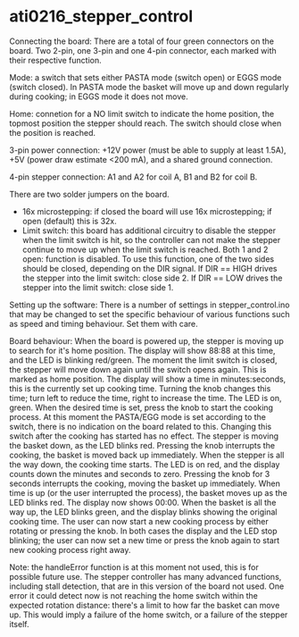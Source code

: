 # ati0216_stepper_control

Connecting the board:
There are a total of four green connectors on the board. Two 2-pin, one 3-pin and one 4-pin connector, each marked with their respective function.

Mode: a switch that sets either PASTA mode (switch open) or EGGS mode (switch closed). In PASTA mode the basket will move up and down regularly during cooking; in EGGS mode it does not move.

Home: connetion for a NO limit switch to indicate the home position, the topmost position the stepper should reach. The switch should close when the position is reached.

3-pin power connection: +12V power (must be able to supply at least 1.5A), +5V (power draw estimate <200 mA), and a shared ground connection.

4-pin stepper connection: A1 and A2 for coil A, B1 and B2 for coil B.

There are two solder jumpers on the board.
- 16x microstepping: if closed the board will use 16x microstepping; if open (default) this is 32x.
- Limit switch: this board has additional circuitry to disable the stepper when the limit switch is hit, so the controller can not make the stepper continue to move up when the limit switch is reached.
Both 1 and 2 open: function is disabled.
To use this function, one of the two sides should be closed, depending on the DIR signal.
If DIR == HIGH drives the stepper into the limit switch: close side 2.
If DIR == LOW drives the stepper into the limit switch: close side 1.


Setting up the software:
There is a number of settings in stepper_control.ino that may be changed to set the specific behaviour of various functions such as speed and timing behaviour. Set them with care.


Board behaviour:
When the board is powered up, the stepper is moving up to search for it's home position. The display will show 88:88 at this time, and the LED is blinking red/green.
The moment the limit switch is closed, the stepper will move down again until the switch opens again. This is marked as home position. The display will show a time in minutes:seconds, this is the currently set up cooking time.
Turning the knob changes this time; turn left to reduce the time, right to increase the time. The LED is on, green.
When the desired time is set, press the knob to start the cooking process. At this moment the PASTA/EGG mode is set according to the switch, there is no indication on the board related to this. Changing this switch after the cooking has started has no effect.
The stepper is moving the basket down, as the LED blinks red. Pressing the knob interrupts the cooking, the basket is moved back up immediately.
When the stepper is all the way down, the cooking time starts. The LED is on red, and the display counts down the minutes and seconds to zero. Pressing the knob for 3 seconds interrupts the cooking, moving the basket up immediately.
When time is up (or the user interrupted the process), the basket moves up as the LED blinks red. The display now shows 00:00.
When the basket is all the way up, the LED blinks green, and the display blinks showing the original cooking time.
The user can now start a new cooking process by either rotating or pressing the knob. In both cases the display and the LED stop blinking; the user can now set a new time or press the knob again to start new cooking process right away.


Note: the handleError function is at this moment not used, this is for possible future use. The stepper controller has many advanced functions, including stall detection, that are in this version of the board not used. 
One error it could detect now is not reaching the home switch within the expected rotation distance: there's a limit to how far the basket can move up. This would imply a failure of the home switch, or a failure of the stepper itself.

